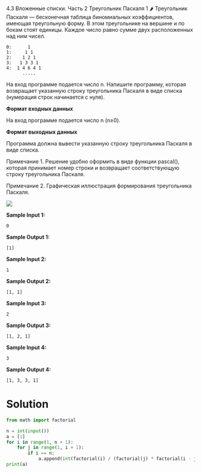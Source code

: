 4.3 Вложенные списки. Часть 2
Треугольник Паскаля 1 🌶️
Треугольник Паскаля — бесконечная таблица биномиальных коэффициентов, имеющая треугольную форму. В этом треугольнике на вершине и по бокам стоят единицы. Каждое число равно сумме двух расположенных над ним чисел.
```
0:      1
1:     1 1
2:    1 2 1
3:   1 3 3 1
4:  1 4 6 4 1
      .....
```
На вход программе подается число n. Напишите программу, которая возвращает указанную строку треугольника Паскаля в виде списка (нумерация строк начинается с нуля).

**Формат входных данных**

На вход программе подается число n (n≥0).

**Формат выходных данных**

Программа должна вывести указанную строку треугольника Паскаля в виде списка.

Примечание 1. Решение удобно оформить в виде функции pascal(), которая принимает номер строки и возвращает соответствующую строку треугольника Паскаля.

Примечание 2. Графическая иллюстрация формирования треугольника Паскаля.

![](https://ucarecdn.com/7fe4a84f-4a46-496e-8c59-bf9fb487e86d/)


**Sample Input 1:**
```
0
```
**Sample Output 1:**
```
[1]
```
**Sample Input 2:**
```
1
```
**Sample Output 2:**
```
[1, 1]
```
**Sample Input 3:**
```
2
```
**Sample Output 3:**
```
[1, 2, 1]
```
**Sample Input 4:**
```
3
```
**Sample Output 4:**
```
[1, 3, 3, 1]
```
# Solution
```python
from math import factorial

n = int(input())
a = [1]
for i in range(1, n + 1):
    for j in range(1, i + 1):
        if i == n:
            a.append(int(factorial(i) / (factorial(j) * factorial(i - j))))
print(a)
```